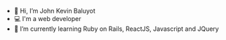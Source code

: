 - 👋 Hi, I’m John Kevin Baluyot
- 💻 I'm a web developer
- 🌱 I’m currently learning Ruby on Rails, ReactJS, Javascript and JQuery

<!---
fribbleart/fribbleart is a ✨ special ✨ repository because its `README.md` (this file) appears on your GitHub profile.
You can click the Preview link to take a look at your changes.
--->
